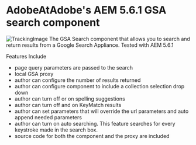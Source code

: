 # AdobeAtAdobe's AEM 5.6.1 GSA search component 
![TrackingImage](https://adobeatadobe.d1.sc.omtrdc.net/b/ss/adbeaaagit/1/H.27.5--NS/0?AQB=1&ndh=1&ce=UTF-8&ns=adobeatadobe&pageName=github%3Agsa-search-component%3Areadme&g=%2FAdobeAtAdobe%2Fgsa-search-component&ch=github)
The GSA Search component that allows you to search and return results from a Google Search Appliance.
Tested with AEM 5.6.1

Features Include
- page query parameters are passed to the search
- local GSA proxy
- author can configure the number of results returned
- author can configure component to include a collection selection drop down
- author can turn off or on spelling suggestions
- author can turn off and on KeyMatch results
- author can set parameters that will override the url parameters and auto append needed parameters
- author can turn on auto searching. This feature searches for every keystroke made in the search box.
- source code for both the component and the proxy are included